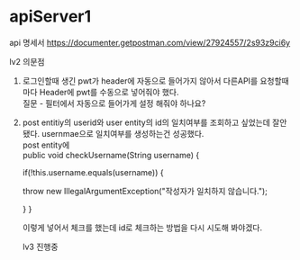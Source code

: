 # apiServer1
api 명세서
https://documenter.getpostman.com/view/27924557/2s93z9ci6y

lv2 의문점
1. 로그인할때 생긴 pwt가 header에 자동으로 들어가지 않아서 다른API를 요청할때마다 Header에 pwt를 수동으로 넣어줘야 했다.
   <br>질문 - 필터에서 자동으로 들어가게 설정 해줘야 하나요?
2. post entitiy의 userid와 user entity의 id의 일치여부를 조회하고 싶었는데 잘안됐다. usernmae으로 일치여부를 생성하는건 성공했다.
   <br>post entity에
   <br>public void checkUsername(String username) {
   <p>    if(!this.username.equals(username)) {</p>
   <p>      throw new IllegalArgumentException("작성자가 일치하지 않습니다.");</p>
   <p>    } }</p>

   <p>이렇게 넣어서 체크를 했는데 id로 체크하는 방법을 다시 시도해 봐야겠다.</p>

   lv3 진행중
   
